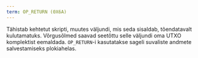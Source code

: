 ```yaml
---
term: OP_RETURN (0X6A)
---
```


Tähistab kehtetut skripti, muutes väljundi, mis seda sisaldab, tõendatavalt kulutamatuks. Võrgusõlmed saavad seetõttu selle väljundi oma UTXO komplektist eemaldada. `OP_RETURN`-i kasutatakse sageli suvaliste andmete salvestamiseks plokiahelas.